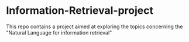 # Information-Retrieval-project
This repo contains a project aimed at exploring the topics concerning the "Natural Language for information retrieval"
